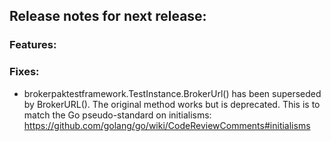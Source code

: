 ## Release notes for next release:


### Features:


### Fixes:
- brokerpaktestframework.TestInstance.BrokerUrl() has been superseded by BrokerURL(). The original method works but is deprecated. This is to match the Go pseudo-standard on initialisms:  https://github.com/golang/go/wiki/CodeReviewComments#initialisms
